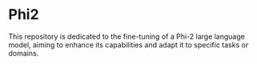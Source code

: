 # Phi2
This repository is dedicated to the fine-tuning of a Phi-2 large language model, aiming to enhance its capabilities and adapt it to specific tasks or domains.
